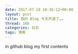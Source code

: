 ```yaml
---
date: 2017-07-18 10:36:12+00:00
layout: post
title: 我的 Blog 今天开通了……
thread: 166
categories: 日志
tags: 博客
---
```

in github blog my first contents
